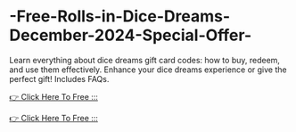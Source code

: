 # -Free-Rolls-in-Dice-Dreams-December-2024-Special-Offer-



Learn everything about dice dreams gift card codes: how to buy, redeem, and use them effectively. Enhance your dice dreams  experience or give the perfect gift! Includes FAQs.

[👉 Click Here To Free :::](https://usaofferzon.com/dicedreams/)

[👉 Click Here To Free :::](https://usaofferzon.com/giftcard/)

